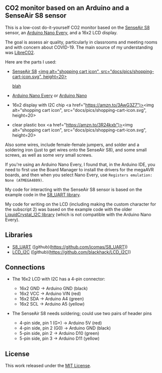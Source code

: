 ## CO2 monitor based on an Arduino and a SenseAir S8 sensor

This is a low-cost do-it-yourself CO2 monitor based on the [SenseAir
S8](https://senseair.com/products/size-counts/s8-lp/) sensor, an
[Arduino Nano
Every](https://store.arduino.cc/products/arduino-nano-every), and a
16x2 LCD display.

The goal is assess air quality, particularly in classrooms and meeting
rooms and with concern about COVID-19. The main source of my
understanding was
[LibreCO2](https://github.com/danielbernalb/LibreCO2).

Here are the parts I used:

- [SenseAir S8](https://senseair.com/products/size-counts/s8-lp/) <a href="https://amzn.to/3AyzQMa"><img alt="shopping cart icon", src="docs/pics/shopping-cart-icon.svg", height=20></a>

  <a href="https://amzn.to/3AyzQMa">blah</a>

- [Arduino Nano Every](https://store.arduino.cc/products/arduino-nano-every)
  or [Arduino Nano](https://store.arduino.cc/products/arduino-nano)
- 16x2 display with I2C chip
  <a href="https://amzn.to/3AwG3Z7")><img alt="shopping cart icon", src="docs/pics/shopping-cart-icon.svg", height=20></a>
- clear plastic box
  <a href="https://amzn.to/3R24kxb")><img alt="shopping cart icon", src="docs/pics/shopping-cart-icon.svg", height=20></a>

Also some wires, include female-female jumpers, and solder and a
soldering iron (just to get wires onto the SenseAir S8), and some
small screws, as well as some _very_ small screws.

If you're using an Arduino Nano Every, I found that, in the Arduino
IDE, you need to first use the Board Manager to install the drivers
for the megaAVR boards, and then when you select Nano Every, use
`Registers emulation: None (ATMEGA4809)`.

My code for interacting with the SenseAir S8 sensor is based on the
example code in the [S8_UART
library](https://github.com/jcomas/S8_UART).

My code for writing on the LCD (including making the custom character
for the subscript 2) was based on the example code with the
older [LiquidCrystal_I2C
library](https://github.com/johnrickman/LiquidCrystal_I2C) (which is
not compatible with the Arduino Nano Every).

## Libraries

- [S8_UART](https://www.arduino.cc/reference/en/libraries/s8_uart/)
  ([github)(https://github.com/jcomas/S8_UART))
- [LCD_I2C](https://www.arduino.cc/reference/en/libraries/lcd_i2c/)
  ([github)(https://github.com/blackhack/LCD_I2C))

## Connections

- The 16x2 LCD with I2C has a 4-pin connector:

  - 16x2 GND -> Arduino GND (black)
  - 16x2 VCC -> Arduino VIN (red)
  - 16x2 SDA -> Arduino A4 (green)
  - 16x2 SCL -> Arduino A5 (yellow)

- The SenseAir S8 needs soldering; could use two pairs of header pins

  - 4-pin side, pin 1 (G+) -> Arduino 5V (red)
  - 4-pin side, pin 2 (G0) -> Arduino GND (black)
  - 5-pin side, pin 2 -> Arduino D10 (green)
  - 5-pin side, pin 3 -> Arduino D11 (yellow)

## License

This work released under the [MIT License](LICENSE.md).
